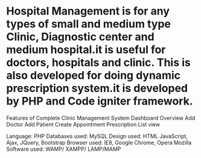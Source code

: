 # Hospital Management is for any types of small and medium type Clinic, Diagnostic center and medium hospital.it is useful for doctors, hospitals and clinic. This is also developed for doing dynamic prescription system.it is developed by PHP and Code igniter framework.

Features of Complete Clinic Management System
Dashboard Overview
Add Doctor
Add Patient
Create Appointment
Prescription List view

Language:                  PHP
Databases used:      MySQL
Design used:            HTML JavaScript, Ajax, JQuery, Bootstrap
Browser used:          IE8, Google Chrome, Opera Mozilla
Software used:         WAMP/ XAMPP/ LAMP/MAMP
